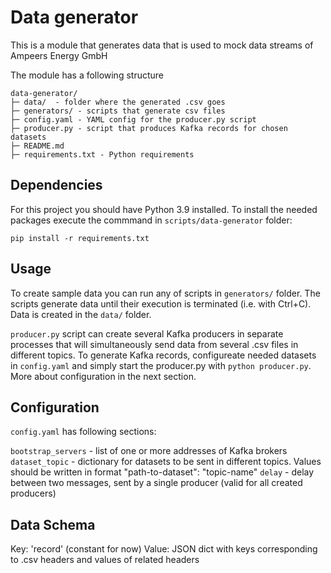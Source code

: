 # Data generator

This is a module that generates data that is used to mock data streams of Ampeers Energy GmbH

The module has a following structure

```
data-generator/
├─ data/  - folder where the generated .csv goes
├─ generators/ - scripts that generate csv files
├─ config.yaml - YAML config for the producer.py script
├─ producer.py - script that produces Kafka records for chosen datasets
├─ README.md
├─ requirements.txt - Python requirements
```

## Dependencies

For this project you should have Python 3.9 installed. To install the needed packages execute the commmand in `scripts/data-generator` folder:
```
pip install -r requirements.txt
```

## Usage

To create sample data you can run any of scripts in `generators/` folder. The scripts generate data until their execution is terminated (i.e. with Ctrl+C). Data is created in the `data/` folder.

`producer.py` script can create several Kafka producers in separate processes that will simultaneously send data from several .csv files in different topics. To generate Kafka records, configureate needed datasets in `config.yaml` and simply start the producer.py with `python producer.py`. More about configuration in the next section.

## Configuration <a name="config"></a>

`config.yaml` has following sections:

`bootstrap_servers` - list of one or more addresses of Kafka brokers
`dataset_topic` - dictionary for datasets to be sent in different topics. Values should be written in format "path-to-dataset": "topic-name"
`delay` - delay between two messages, sent by a single producer (valid for all created producers)

## Data Schema

Key: 'record' (constant for now)
Value: JSON dict with keys corresponding to .csv headers and values of related headers 